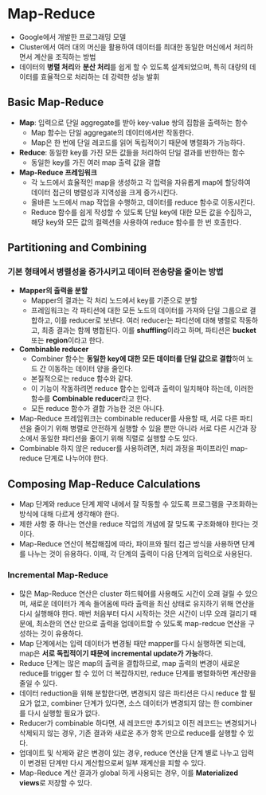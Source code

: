 # Map-Reduce 
* Google에서 개발한 프로그래밍 모델 
* Cluster에서 여러 대의 머신을 활용하여 데이터를 최대한 동일한 머신에서 처리하면서 계산을 조직하는 방법
* 데이터의 **병렬 처리**와 **분산 처리**를 쉽게 할 수 있도록 설계되었으며, 특히 대량의 데이터를 효율적으로 처리하는 데 강력한 성능 발휘 
## Basic Map-Reduce
* **Map**: 입력으로 단일 aggregate를 받아 key-value 쌍의 집합을 출력하는 함수
    * Map 함수는 단일 aggregate의 데이터에서만 작동한다. 
    * Map은 한 번에 단일 레코드를 읽어 독립적이기 때문에 병렬화가 가능하다.
* **Reduce**: 동일한 key를 가진 모든 값들을 처리하여 단일 결과를 반한하는 함수
    * 동일한 key를 가진 여러 map 출력 값을 결합 
* **Map-Reduce 프레임워크**
    * 각 노드에서 효율적인 map을 생성하고 각 입력을 자유롭게 map에 할당하여 데이터 접근의 병렬성과 지역성을 크게 증가시킨다.
    * 올바른 노드에서 map 작업을 수행하고, 데이터를 reduce 함수로 이동시킨다. 
    * Reduce 함수를 쉽게 작성할 수 있도록 단일 key에 대한 모든 값을 수집하고, 해당 key와 모든 값의 컬렉션을 사용하여 reduce 함수를 한 번 호출한다. 
## Partitioning and Combining
### 기본 형태에서 병렬성을 증가시키고 데이터 전송량을 줄이는 방법
* **Mapper의 출력을 분할**
    * Mapper의 결과는 각 처리 노드에서 key를 기준으로 분할
    * 프레임워크는 각 파티션에 대한 모든 노드의 데이터를 가져와 단일 그룹으로 결합하고, 이를 reducer로 보낸다. 여러 reducer는 파티션에 대해 병렬로 작동하고, 최종 결과는 함께 병합된다. 이를 **shuffling**이라고 하며, 파티션은 **bucket** 또는 **region**이라고 한다.
* **Combinable reducer**
    * Combiner 함수는 **동일한 key에 대한 모든 데이터를 단일 값으로 결합**하여 노드 간 이동하는 데이터 양을 줄인다.
    * 본질적으로는 reduce 함수와 같다.
    * 이 기능이 작동하려면 reduce 함수는 입력과 출력이 일치해야 하는데, 이러한 함수를 **Combinable reducer**라고 한다.
    * 모든 reduce 함수가 결합 가능한 것은 아니다.
* Map-Reduce 프레임워크는 combinable reducer를 사용할 때, 서로 다른 파티션을 줄이기 위해 병렬로 안전하게 실행할 수 있을 뿐만 아니라 서로 다른 시간과 장소에서 동일한 파티션을 줄이기 위해 직렬로 실행할 수도 있다.
* Combinable 하지 않은 reducer를 사용하려면, 처리 과정을 파이프라인 map-reduce 단계로 나누어야 한다. 
## Composing Map-Reduce Calculations
* Map 단계와 reduce 단계 제약 내에서 잘 작동할 수 있도록 프로그램을 구조화하는 방식에 대해 다르게 생각해야 한다.
* 제한 사항 중 하나는 연산을 reduce 작업의 개념에 잘 맞도록 구조화해야 한다는 것이다.
* Map-Reduce 연산이 복잡해짐에 따라, 파이프와 필터 접근 방식을 사용하면 단계를 나누는 것이 유용하다. 이때, 각 단계의 출력이 다음 단계의 입력으로 사용된다.
### Incremental Map-Reduce
* 많은 Map-Reduce 연산은 cluster 하드웨어를 사용해도 시간이 오래 걸릴 수 있으며, 새로운 데이터가 계속 들어옴에 따라 출력을 최신 상태로 유지하기 위해 연산을 다시 실행해야 한다. 매번 처음부터 다시 시작하는 것은 시간이 너무 오래 걸리기 때문에, 최소한의 연산 만으로 출력을 업데이트할 수 있도록 map-redcue 연산을 구성하는 것이 유용하다. 
* Map 단계에서는 입력 데이터가 변경될 때만 mapper를 다시 실행하면 되는데, map은 **서로 독립적이기 때문에 incremental update가 가능**하다.
* Reduce 단계는 많은 map의 출력을 결합하므로, map 출력의 변경이 새로운 reduce를 trigger 할 수 있어 더 복잡하지만, reduce 단계를 병렬화하면 계산량을 줄일 수 있다. 
* 데이터 reduction을 위해 분할한다면, 변경되지 않은 파티션은 다시 reduce 할 필요가 없고, combiner 단계가 있다면, 소스 데이터가 변경되지 않는 한 combiner를 다시 실행할 필요가 없다.
* Reducer가 combinable 하다면, 새 레코드만 추가되고 이전 레코드는 변경되거나 삭제되지 않는 경우, 기존 결과와 새로운 추가 항목 만으로 reduce를 실행할 수 있다. 
* 업데이트 및 삭제와 같은 변경이 있는 경우, reduce 연산을 단계 별로 나누고 입력이 변경된 단계만 다시 계산함으로써 일부 재계산을 피할 수 있다.
* Map-Reduce 계산 결과가 global 하게 사용되는 경우, 이를 **Materialized views**로 저장할 수 있다. 